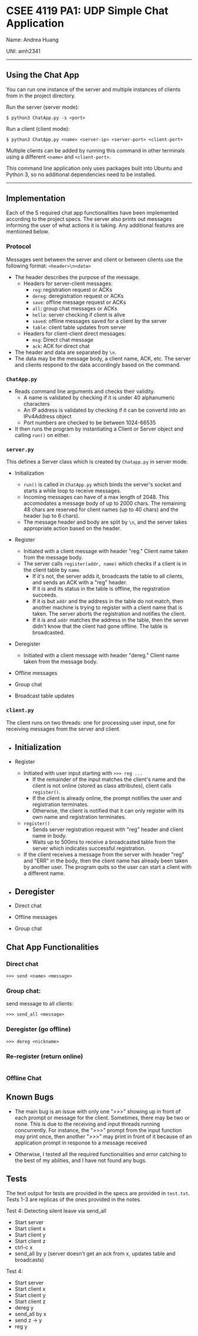 # CSEE 4119 PA1: UDP Simple Chat Application
Name: Andrea Huang

UNI: amh2341

--- 
## Using the Chat App
You can run one instance of the server and multiple instances of clients from in the project directory. 

Run the server (server mode):
```
$ python3 ChatApp.py -s <port>
```

Run a client (client mode):
```
$ python3 ChatApp.py <name> <server-ip> <server-port> <client-port> 
```
Multiple clients can be added by running this command in other terminals using a different `<name>` and `<client-port>`.

This command line application only uses packages built into Ubuntu and Python 3, so no additional dependencies need to be installed. 

---
## Implementation

Each of the 5 required chat app functionalities have been implemented according to the project specs. The server also prints out messages informing the user of what actions it is taking. Any additional features are mentioned below.

### Protocol
Messages sent between the server and client or between clients use the following format: `<header>\n<data>`
- The header describes the purpose of the message.
    - Headers for server-client messages:
        - `reg`: registration request or ACKs
        - `dereg`: deregistration request or ACKs
        - `save`: offline message request or ACKs
        - `all`: group chat messages or ACKs
        - `hello`: server checking if client is alive
        - `saved`: offline messages saved for a client by the server
        - `table`: client table updates from server
    - Headers for client-client direct messages:
        - `msg`: Direct chat message
        - `ack`: ACK for direct chat
- The header and data are separated by `\n`.
- The data may be the message body, a client name, ACK, etc. The server and clients respond to the data accordingly based on the command.

### `ChatApp.py`
- Reads command line arguments and checks their validity.
    - A name is validated by checking if it is under 40 alphanumeric characters
    - An IP address is validated by checking if it can be convertd into an IPv4Address object
    - Port numbers are checked to be between 1024-66535 
- It then runs the program by instantiating a Client or Server object and calling `run()` on either.

### `server.py`
This defines a Server class which is created by `Chatapp.py` in server mode.

- Initialization
    - `run()` is called in `ChatApp.py` which binds the server's socket and starts a while loop to receive messages.
    - Incoming messages can have of a max length of 2048. This accomodates a message body of up to 2000 chars. The remaining 48 chars are reserved for client names (up to 40 chars) and the header (up to 6 chars).
    - The message header and body are split by `\n`, and the server takes appropriate action based on the header.

- Register
    - Initiated with a client message with header "reg." Client name taken from the message body.
    - The server calls `register(addr, name)` which checks if a client is in the client table by `name`. 
        - If it's not, the server adds it, broadcasts the table to all clients, and sends an ACK with a "reg" header.
        - If it is and its status in the table is  offline, the registration succeeds.
        - If it is but `addr` and the address in the table do not match, then another machine is trying to register with a client name that is taken. The server aborts the registration and notifies the client.
        - If it is and `addr` matches the address in the table, then the server didn't know that the client had gone offline. The table is broadcasted.

- Deregister
    - Initiated with a client message with header "dereg." Client name taken from the message body.


- Offline messages

- Group chat

- Broadcast table updates

### `client.py`
The client runs on two threads: one for processing user input, one for receiving messages from the server and client.

- Initialization
    - 

- Register
    - Initiated with user input starting with `>>> reg ...`
        - If the remainder of the input matches the client's name and the client is not online (stored as class attributes), client calls `register()`.
        - If the client is already online, the prompt notifies the user and registration terminates.
        - Otherwise, the client is notified that it can only register with its own name and  registration terminates.
    - `register()`
        - Sends server registration request with "reg" header and client name in body.
        - Waits up to 500ms to receive a broadcasted table from the server which indicates successful registration.
    - If the client receives a message from the server with header "reg" and "ERR" in the body, then the client name has already been taken by another user. The program quits so the user can start a client with a different name.

- Deregister
    - 

- Direct chat

- Offline messages

- Group chat


## Chat App Functionalities

### Direct chat
```
>>> send <name> <message>
```
### Group chat:
send message to all clients:
```
>>> send_all <message>
```
### Deregister (go offline)
```
>>> dereg <nickname>
```
###  Re-register (return online)
```

```

### Offline Chat

## Known Bugs

- The main bug is an issue with only one ">>>" showing up in front of each prompt or message for the client. Sometimes, there may be two or none. This is due to the receiving and input threads running concurrently. For instance, the ">>>" prompt from the input function may print once, then another ">>>" may print in front of it because of an application prompt in response to a message received 

- Otherwise, I tested all the required functionalities and error catching to the best of my ablities, and I have not found any bugs. 


## Tests

The text output for tests are provided in the specs are provided in `test.txt`. Tests 1-3 are replicas of the ones provided in the notes. 

Test 4: Detecting silent leave via send_all
- Start server
- Start client x
- Start client y
- Start client z 
- ctrl-c x
- send_all by y (server doesn't get an ack from x, updates table and broadcasts)

Test 4:
- Start server
- Start client x
- Start client y
- Start client z 
- dereg y
- send_all by x
- send z -> y
- reg y


